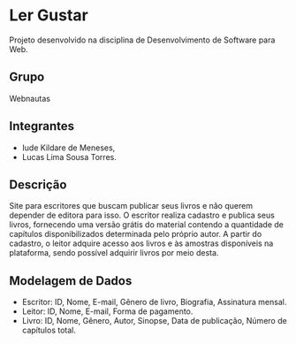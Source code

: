# Ler Gustar
Projeto desenvolvido na disciplina de Desenvolvimento de Software para Web.

## Grupo 
Webnautas

## Integrantes
* Iude Kildare de Meneses,
* Lucas Lima Sousa Torres.

## Descrição 
Site para escritores que buscam publicar seus livros e não querem depender de editora para isso. 
O escritor realiza cadastro e publica seus livros, fornecendo uma versão grátis do material contendo a quantidade de capítulos disponibilizados determinada pelo próprio autor.
A partir do cadastro, o leitor adquire acesso aos livros e às amostras disponíveis na plataforma, sendo possível adquirir livros por meio desta.

## Modelagem de Dados
* Escritor: ID, Nome, E-mail, Gênero de livro, Biografia, Assinatura mensal.
* Leitor: ID, Nome, E-mail, Forma de pagamento.
* Livro: ID, Nome, Gênero, Autor, Sinopse, Data de publicação, Número de capítulos total.

